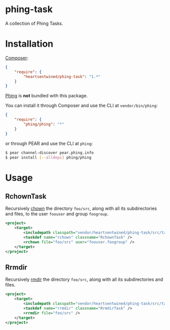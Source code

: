 # phing-task

A collection of Phing Tasks.

# Installation

[Composer](http://getcomposer.org/):

```json
{
    "require": {
        "heartsentwined/phing-task": "1.*"
    }
}
```

[Phing](https://github.com/phingofficial/phing) is **not** bundled with this package.

You can install it through Composer and use the CLI at `vendor/bin/phing`:

```json
{
    "require": {
        "phing/phing": "*"
    }
}
```

or through PEAR and use the CLI at `phing`:

```sh
$ pear channel-discover pear.phing.info
$ pear install [--alldeps] phing/phing
```

# Usage

## RchownTask

Recursively [chown](http://php.net/manual/en/function.chown.php) the directory `foo/src`, along with all its subdirectories and files, to the user `foouser` and group `foogroup`.

```xml
<project>
    <target>
        <includepath classpath="vendor/heartsentwined/phing-task/src/task" />
        <taskdef name="rchown" classname="RchownTask" />
        <rchown file="foo/src" user="foouser.foogroup" />
    </target>
</project>
```

## Rrmdir

Recursively [rmdir](http://php.net/manual/en/function.rmdir.php) the directory `foo/src`, along with all its subdirectories and files.

```xml
<project>
    <target>
        <includepath classpath="vendor/heartsentwined/phing-task/src/task" />
        <taskdef name="rrmdir" classname="RrmdirTask" />
        <rrmdir file="foo/src" />
    </target>
</project>
```

